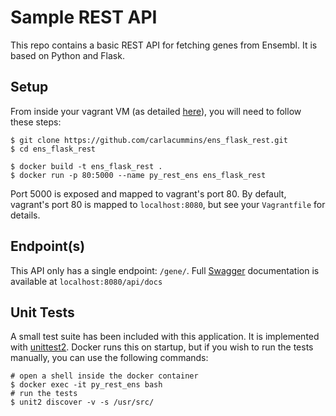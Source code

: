 # Sample REST API

This repo contains a basic REST API for fetching genes from Ensembl. It is based on Python and Flask. 

## Setup

From inside your vagrant VM (as detailed [here](https://github.com/joanmarcriera/vagrant-file)), you will need to follow these steps:
```
$ git clone https://github.com/carlacummins/ens_flask_rest.git
$ cd ens_flask_rest

$ docker build -t ens_flask_rest .
$ docker run -p 80:5000 --name py_rest_ens ens_flask_rest
```
Port 5000 is exposed and mapped to vagrant's port 80. By default, vagrant's port 80 is mapped to `localhost:8080`, but see your `Vagrantfile` for details.

## Endpoint(s)

This API only has a single endpoint: `/gene/`. Full [Swagger](https://swagger.io/) documentation is available at `localhost:8080/api/docs`

## Unit Tests

A small test suite has been included with this application. It is implemented with [unittest2](https://pypi.org/project/unittest2/). Docker runs this on startup, but if you wish to run the tests manually, you can use the following commands:
```
# open a shell inside the docker container
$ docker exec -it py_rest_ens bash
# run the tests
$ unit2 discover -v -s /usr/src/
```
